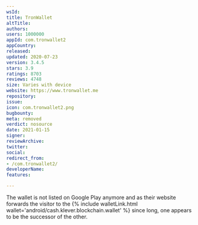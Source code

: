 ```yaml
---
wsId: 
title: TronWallet
altTitle: 
authors: 
users: 1000000
appId: com.tronwallet2
appCountry: 
released: 
updated: 2020-07-23
version: 3.4.5
stars: 3.9
ratings: 8703
reviews: 4748
size: Varies with device
website: https://www.tronwallet.me
repository: 
issue: 
icon: com.tronwallet2.png
bugbounty: 
meta: removed
verdict: nosource
date: 2021-01-15
signer: 
reviewArchive: 
twitter: 
social: 
redirect_from:
- /com.tronwallet2/
developerName: 
features: 

---
```


The wallet is not listed on Google Play anymore and as their website forwards
the visitor to the
{% include walletLink.html wallet='android/cash.klever.blockchain.wallet' %}
since long, one appears to be the successor of the other.
